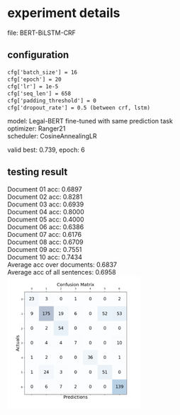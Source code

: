 # experiment details
file: BERT-BiLSTM-CRF

## configuration
```
cfg['batch_size'] = 16  
cfg['epoch'] = 20  
cfg['lr'] = 1e-5  
cfg['seq_len'] = 658  
cfg['padding_threshold'] = 0  
cfg['dropout_rate'] = 0.5 (between crf, lstm)  
```
model: Legal-BERT fine-tuned with same prediction task  
optimizer: Ranger21  
scheduler: CosineAnnealingLR  

valid best: 0.739, epoch: 6  

## testing result

Document 01 acc: 0.6897  
Document 02 acc: 0.8281  
Document 03 acc: 0.6939  
Document 04 acc: 0.8000  
Document 05 acc: 0.4000  
Document 06 acc: 0.6386  
Document 07 acc: 0.6176  
Document 08 acc: 0.6709  
Document 09 acc: 0.7551  
Document 10 acc: 0.7434  
Average acc over documents: 0.6837  
Average acc of all sentences: 0.6958  
 <img src="./confusion_matrix.png" width = "300" height = "300" alt="图片名称" align=center />